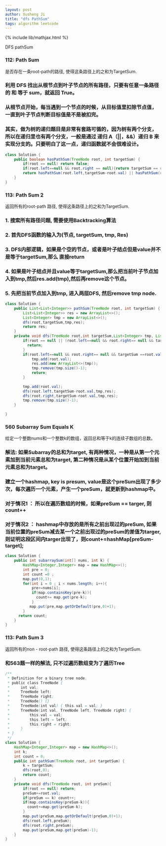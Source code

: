 ```yaml
---
layout: post
author: Xusheng Ji
title: "dfs PathSum"
tags: algorithm leetcode
---
```


{% include lib/mathjax.html %}


<script type="text/javascript" async
  src="https://cdnjs.cloudflare.com/ajax/libs/mathjax/2.7.5/MathJax.js?config=TeX-MML-AM_CHTML">
</script>

<script type="text/x-mathjax-config">
  MathJax.Hub.Config({
    extensions: [
      "MathMenu.js",
      "MathZoom.js",
      "AssistiveMML.js",
      "a11y/accessibility-menu.js"
    ],
    jax: ["input/TeX", "output/CommonHTML"],
    TeX: {
      extensions: [
        "AMSmath.js",
        "AMSsymbols.js",
        "noErrors.js",
        "noUndefined.js",
      ]
    }
  });
</script>

DFS pathSum 

### 112: Path Sum 
是否存在一条root-path的路径, 使得这条路径上的之和为TargetSum. 

### 利用 DFS 找出从根节点到叶子节点的所有路径，只要有任意一条路径的 和 等于 sum，就返回 True。

### 从根节点开始，每当遇到一个节点的时候，从目标值里扣除节点值，一直到叶子节点判断目标值是不是被扣完。

### 其实，做为树的递归题目是非常有套路可循的，因为树有两个分支，所以在递归里也有两个分支，一般是通过 递归 A（||，&&）递归 B 来实现分支的。只要明白了这一点，递归函数就不会很难设计。


```java
class Solution {
    public boolean hasPathSum(TreeNode root, int targetSum) {
        if(root == null) return false;
        if(root.left==null && root.right == null){return targetSum == root.val;}
        return hasPathSum(root.left,targetSum-root.val) || hasPathSum(root.right,targetSum-root.val);
    }
}

```



### 113: Path Sum 2
返回所有的root-path 路径, 使得这条路径上的之和为TargetSum.

### 1. 搜索所有路径问题, 需要使用Backtracking算法


###  2. 首先DFS函数的输入为(节点, targetSum, tmp, Res)


###  3. DFS内部逻辑，如果是个空的节点，或者是叶子结点但是value并不是等于targetSum,那么 直接return


###  4. 如果是叶子结点并且value等于targetSum,那么把当前叶子节点加入到tmp,然后res.add(tmp),然后再remove这个节点。


###  5. 先把当前节点加入到tmp, 进入两层DFS, 然后remove tmp node.


```java
class Solution {
    public List<List<Integer>> pathSum(TreeNode root, int targetSum) {
        List<List<Integer>> res = new ArrayList<>();
        List<Integer> tmp = new ArrayList<>();
        dfs(root,targetSum,tmp,res);
        return res;
    }
    private void dfs(TreeNode root,int targetSum,List<Integer> tmp, List<List<Integer>> res){
        if(root == null || (root.left==null && root.right== null && targetSum !=root.val)){
          return;
        }
        if(root.left==null && root.right== null && targetSum ==root.val){
            tmp.add(root.val);
            res.add(new ArrayList<>(tmp));
            tmp.remove(tmp.size()-1);
            return;
        }
      
        tmp.add(root.val);
        dfs(root.left,targetSum-root.val,tmp,res);
        dfs(root.right,targetSum-root.val,tmp,res);
        tmp.remove(tmp.size()-1);
    }
    
}

```

### 560 Subarray Sum Equals K

给定一个整数nums和一个整数k的数组，返回总和等于k的连续子数组的总数。

### 解法: 如果Subarray的总和为target, 有两种情况，一种是从第一个元素加到当前元素总和为target, 第二种情况是从某个位置开始加到当前元素总和为target。
### 建立一个hashmap, key is presum, value是这个preSum出现了多少次，每次遍历一个元素，产生一个preSum，就更新到hashmap中。
### 对于情况1 ： 所以在遍历数组的时候，如果preSum == targer, 则count++
### 对于情况2 ： hashmap中存放的是所有之前出现过的preSum, 如果当前位置的preSum减去某一个之前出现过的preSum的差值为targer, 则证明这段区间内targer出现了，则count+=hashMap[preSum-target];

```java
class Solution {
    public int subarraySum(int[] nums, int k) {
        HashMap<Integer,Integer> map = new HashMap<>();
        int pre = 0;
        int count =0 ;
        map.put(0,1);
        for(int i = 0 ; i < nums.length; i++){
            pre+=nums[i];
            if(map.containsKey(pre-k)){
              count+= map.get(pre-k);
            }
           map.put(pre,map.getOrDefault(pre,0)+1);
        }
      return count;
    }
}

```




### 113: Path Sum 3
返回所有的non - root-path 路径, 使得这条路径上的之和为TargetSum.
### 和563题一样的解法, 只不过遍历数组变为了遍历Tree

```java
/**
 * Definition for a binary tree node.
 * public class TreeNode {
 *     int val;
 *     TreeNode left;
 *     TreeNode right;
 *     TreeNode() {}
 *     TreeNode(int val) { this.val = val; }
 *     TreeNode(int val, TreeNode left, TreeNode right) {
 *         this.val = val;
 *         this.left = left;
 *         this.right = right;
 *     }
 * }
 */
class Solution {
    HashMap<Integer,Integer> map = new HashMap<>();
    int k;
    int count = 0;
    public int pathSum(TreeNode root, int targetSum) {
        k = targetSum;
        dfs(root,0);
        return count;
    }
    private void dfs(TreeNode root, int preSum){
        if(root == null) return;
        preSum+=root.val;
        if(preSum == k) count++;
        if(map.containsKey(preSum-k)){
          count+=map.get(preSum-k);
        }
        map.put(preSum,map.getOrDefault(preSum,0)+1);
        dfs(root.left,preSum);
        dfs(root.right,preSum);
        map.put(preSum,map.get(preSum)-1);
    }
}

```







